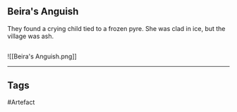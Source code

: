 ## Beira's Anguish
They found a crying child tied to a frozen pyre.
She was clad in ice, but the village was ash.
## 
![[Beira's Anguish.png]]

---
## Tags
#Artefact